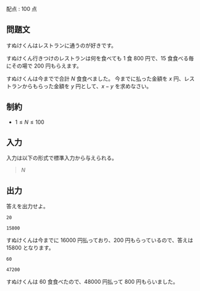 配点 : $100$ 点

## 問題文

すぬけくんはレストランに通うのが好きです。

すぬけくん行きつけのレストランは何を食べても $1$ 食 $800$ 円で、$15$ 食食べる毎にその場で $200$ 円もらえます。

すぬけくんは今までで合計 $N$ 食食べました。
今までに払った金額を $x$ 円、レストランからもらった金額を $y$ 円として、$x-y$ を求めなさい。

## 制約

- $1 \leq N \leq 100$

## 入力

入力は以下の形式で標準入力から与えられる。

> $N$

## 出力

答えを出力せよ。

```input1
20
```

```output1
15800
```

すぬけくんは今までに $16000$ 円払っており、$200$ 円もらっているので、答えは $15800$ となります。

```input2
60
```

```output2
47200
```

すぬけくんは $60$ 食食べたので、$48000$ 円払って $800$ 円もらいました。
